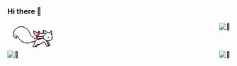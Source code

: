 ### Hi there 👋

<div>
<img src="./images/%E7%99%BD%E7%8B%90.gif" style="height:60px"/>
<img  alt="🦑" src="https://count.getloli.com/get/@zivenyang?theme=rule34" style="height: 60px;float: right">
</div>
<div>
<img  alt="🦑" src="https://github-readme-stats.vercel.app/api?username=zivenyang&show_icons=true" style="height:150px;float: left">
<img  alt="🦑" src="https://github-readme-stats.vercel.app/api/top-langs/?username=zivenyang&layout=compact" style="height:200px;float: right">
</div>
